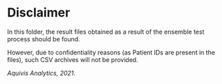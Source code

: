 # Disclaimer

In this folder, the result files obtained as a result of the ensemble test process should be found.

However, due to confidentiality reasons (as Patient IDs are present in the files), such CSV archives will not be provided.

*Aquivis Analytics, 2021.*

